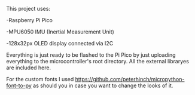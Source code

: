 This project uses:

  -Raspberry Pi Pico
  
  -MPU6050 IMU (Inertial Measurement Unit)
  
  -128x32px OLED display connected via I2C

Everything is just ready to be flashed to the Pi Pico by just uploading everything to the microcontroller's root directory.
All the external libraryes are included here.

For the custom fonts I used https://github.com/peterhinch/micropython-font-to-py as should you in case you want to change the looks of it.
